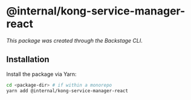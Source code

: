 # @internal/kong-service-manager-react

_This package was created through the Backstage CLI_.

## Installation

Install the package via Yarn:

```sh
cd <package-dir> # if within a monorepo
yarn add @internal/kong-service-manager-react
```
